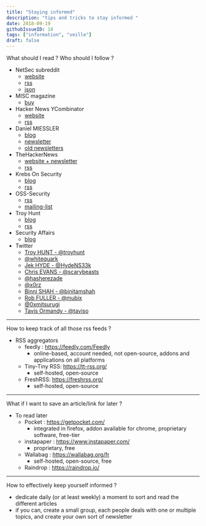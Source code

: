 ```yaml
---
title: "Staying informed"
description: "tips and tricks to stay informed "
date: 2018-09-19
githubIssueID: 14
tags: ["information", "veille"]
draft: false
---
```



What should I read ? Who should I follow ? 

- NetSec subreddit
    - [website](http://reddit.com/r/netsec)
    - [rss](https://www.reddit.com/r/netsec.rss)
    - [json](https://www.reddit.com/r/netsec.json)
- MISC magazine
    - [buy](https://boutique.ed-diamond.com/abonnements/7-misc)
- Hacker News YCombinator
    - [website](https://news.ycombinator.com/)
    - [rss](https://news.ycombinator.com/rss)
- Daniel MIESSLER
    - [blog](https://danielmiessler.com/blog/)
    - [newsletter](https://danielmiessler.com/podcast/)
    - [old newsletters](https://us8.campaign-archive.com/home/?u=6a9e465ab1570df8aaecb2292&id=49fdb7d723)
- TheHackerNews
    - [website + newsletter](https://thehackernews.com/)
    - [rss](https://feeds.feedburner.com/TheHackersNews)
- Krebs On Security
    - [blog](https://krebsonsecurity.com/)
    - [rss](https://krebsonsecurity.com/feed/)
- OSS-Security
    - [rss](https://seclists.org/rss/oss-sec.rss)
    - [mailing-list](https://seclists.org/oss-sec/)
- Troy Hunt
    - [blog](https://www.troyhunt.com/)
    - [rss](https://feeds.feedburner.com/TroyHunt)
- Security Affairs
    - [blog](https://securityaffairs.co/wordpress/)
- Twitter
    - [Troy HUNT - @troyhunt](https://twitter.com/troyhunt)
    - [@whitequark](https://twitter.com/whitequark)
    - [Jek HYDE - @HydeNS33k](https://twitter.com/HydeNS33k)
    - [Chris EVANS - @scarybeasts](https://twitter.com/scarybeasts)
    - [@hasherezade](https://twitter.com/hasherezade)
    - [@x0rz](https://twitter.com/x0rz)
    - [Binni SHAH - @binitamshah](https://twitter.com/binitamshah)
    - [Rob FULLER - @mubix](https://twitter.com/mubix)
    - [@0xmitsurugi](https://twitter.com/0xmitsurugi)
    - [Tavis Ormandy - @taviso](https://twitter.com/taviso)
  
 --- 
 
How to keep track of all those rss feeds ?
 
 
- RSS aggregators
    - feedly : https://feedly.com/Feedly
        - online-based, account needed, not open-source, addons and applications on all platforms
    - Tiny-Tiny RSS: https://tt-rss.org/
        - self-hosted, open-source 
    - FreshRSS: https://freshrss.org/
        - self-hosted, open-source 

---

What if I want to save an article/link for later ?

- To read later
    - Pocket : https://getpocket.com/
        - integrated in firefox, addon available for chrome, proprietary software, free-tier 
    - instapaper : https://www.instapaper.com/
        - proprietary, free
    - Wallabag : https://wallabag.org/fr
        - self-hosted, open-source, free
    - Raindrop : https://raindrop.io/

---

How to effectively keep yourself informed ?

- dedicate daily (or at least weekly) a moment to sort and read the different articles
- if you can, create a small group, each people deals with one or multiple topics, and create your own sort of newsletter